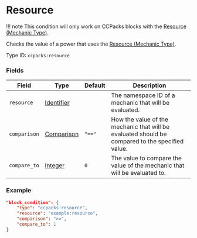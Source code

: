 # Resource

!!! note
	This condition will only work on CCPacks blocks with the [Resource (Mechanic Type)](../mechanic_types/resource.md).

Checks the value of a power that uses the [Resource (Mechanic Type)](../mechanic_types/resource.md).

Type ID: `ccpacks:resource`

### Fields

Field  | Type | Default | Description
-------|------|---------|-------------
`resource` | [Identifier](../data_types/identifier.md) | | The namespace ID of a mechanic that will be evaluated.
`comparison` | [Comparison](https://origins.readthedocs.io/en/latest/types/data_types/comparison/) | `"=="` | How the value of the mechanic that will be evaluated should be compared to the specified value.
`compare_to` | [Integer](../data_types/integer.md) | `0` | The value to compare the value of the mechanic that will be evaluated to.

### Example
```json
"block_condition": {
    "type": "ccpacks:resource",
	"resource": "example:resource",
	"comparison": ">=",
	"compare_to": 1
}
```
